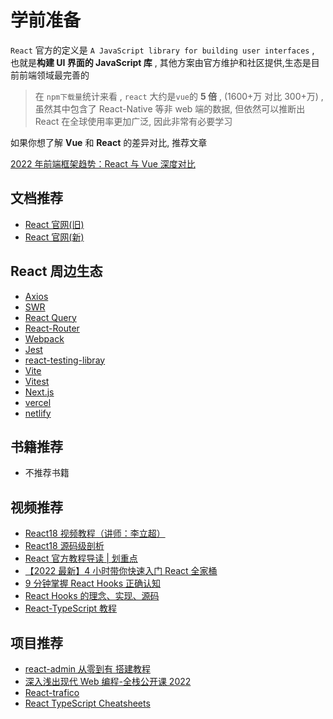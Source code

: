 # 学前准备

`React` 官方的定义是 `A JavaScript library for building user interfaces` , 也就是**构建 UI 界面的 JavaScript 库** , 其他方案由官方维护和社区提供,生态是目前前端领域最完善的

> 在 `npm下载量`统计来看 , `react` 大约是`vue`的 **5 倍** , (1600+万 对比 300+万) , 虽然其中包含了 React-Native 等非 web 端的数据, 但依然可以推断出 React 在全球使用率更加广泛, 因此非常有必要学习

如果你想了解 **Vue** 和 **React** 的差异对比, 推荐文章

[2022 年前端框架趋势：React 与 Vue 深度对比](https://tehub.com/a/9EksnVdFhG)

## 文档推荐

- [React 官网(旧)](https://reactjs.org/)
- [React 官网(新)](https://beta.reactjs.org/)

## React 周边生态

- [Axios](https://axios-http.com/docs/intro)
- [SWR](https://swr.vercel.app/zh-CN)
- [React Query](https://tanstack.com/query/v4/?from=reactQueryV3&original=https://react-query-v3.tanstack.com/)
- [React-Router](https://reactrouter.com/en/main)
- [Webpack](https://webpack.js.org/)
- [Jest](https://jestjs.io/docs/tutorial-react)
- [react-testing-libray](https://testing-library.com/docs/react-testing-library/intro/)
- [Vite](https://vitejs.dev/)
- [Vitest](https://vitest.dev/)
- [Next.js](https://nextjs.org/)
- [vercel](https://vercel.com/)
- [netlify](https://www.netlify.com/)

## 书籍推荐

- 不推荐书籍

## 视频推荐

- [React18 视频教程（讲师：李立超）](https://www.bilibili.com/video/BV1bS4y1b7NV/?spm_id_from=333.337.search-card.all.click&vd_source=e9c5e2aa24951421eff7112778ab4b57)
- [React18 源码级剖析](https://www.bilibili.com/video/BV1qS4y1m7GY/?spm_id_from=333.337.search-card.all.click)
- [React 官方教程导读 | 划重点](https://www.bilibili.com/video/BV1tm4y1X7HD/?spm_id_from=333.999.0.0&vd_source=e9c5e2aa24951421eff7112778ab4b57)
- [【2022 最新】4 小时带你快速入门 React 全家桶](https://www.bilibili.com/video/BV1tY411G7UP/?spm_id_from=333.337.search-card.all.click&vd_source=e9c5e2aa24951421eff7112778ab4b57)
- [9 分钟掌握 React Hooks 正确认知](https://www.bilibili.com/video/BV1JU4y1E73v/?spm_id_from=333.337.search-card.all.click)
- [React Hooks 的理念、实现、源码](https://www.bilibili.com/video/BV1iV411b7L1/?spm_id_from=333.337.search-card.all.click)
- [React-TypeScript 教程](https://www.youtube.com/watch?v=PL1NUl7fQ2I&list=PLG-Mk4wQm9_LyKE5EwoZz2_GGXR-zJ5Ml)

## 项目推荐

- [react-admin 从零到有 搭建教程](https://github.com/marmelab/react-admin)
- [深入浅出现代 Web 编程-全栈公开课 2022](https://fullstackopen.com/zh/#course-contents)
- [React-trafico](https://github.com/cristianmihai01/trafico)
- [React TypeScript Cheatsheets](https://react-typescript-cheatsheet.netlify.app/docs/basic/setup)
